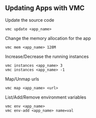 ## Updating Apps with VMC

Update the source code

    vmc update <app_name>

Change the memory allocation for the app

    vmc mem <app_name> 128M

Increase/Decrease the running instances

    vmc instances <app_name> 3
    vmc instances <app_name> -1

Map/Unmap urls

    vmc map <app_name> <url>

List/Add/Remove environment variables

    vmc env <app_name>
    vmc env-add <app_name> name=val
